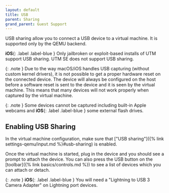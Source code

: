 ```yaml
---
layout: default
title: USB
parent: Sharing
grand_parent: Guest Support
---
```

USB sharing allow you to connect a USB device to a virtual machine. It is supported only by the QEMU backend.

**iOS**{: .label .label-blue } Only jailbroken or exploit-based installs of UTM support USB sharing. UTM SE does not support USB sharing.

{: .note }
Due to the way macOS/iOS handles USB capturing (without custom kernel drivers), it is not possible to get a proper hardware reset on the connected device. The device will always be configured on the host before a software reset is sent to the device and it is seen by the virtual machine. This means that many devices will not work properly when captured by the virtual machine.

{: .note }
Some devices cannot be captured including built-in Apple webcams and **iOS**{: .label .label-blue } some external flash drives.

## Enabling USB Sharing

In the virtual machine configuration, make sure that ["USB sharing"]({% link settings-qemu/input.md %}#usb-sharing) is enabled.

Once the virtual machine is started, plug in the device and you should see a prompt to attach the device. You can also press the USB button on the [toolbar]({% link basics/controls.md %}) to see a list of devices which you can attach or detach.

{: .note }
**iOS**{: .label .label-blue } You will need a "Lightning to USB 3 Camera Adapter" on Lightning port devices.
